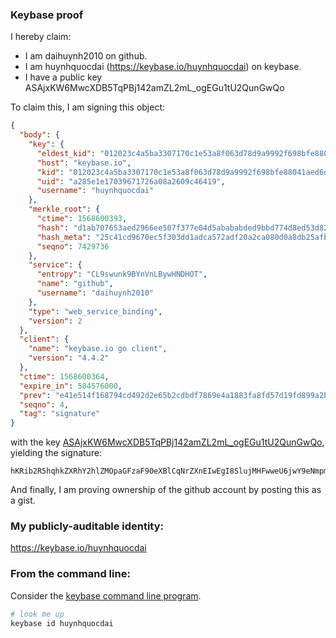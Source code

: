 ### Keybase proof

I hereby claim:

  * I am daihuynh2010 on github.
  * I am huynhquocdai (https://keybase.io/huynhquocdai) on keybase.
  * I have a public key ASAjxKW6MwcXDB5TqPBj142amZL2mL_ogEGu1tU2QunGwQo

To claim this, I am signing this object:

```json
{
  "body": {
    "key": {
      "eldest_kid": "012023c4a5ba3307170c1e53a8f063d78d9a9992f698bfe88041aed6d53642e9c6c10a",
      "host": "keybase.io",
      "kid": "012023c4a5ba3307170c1e53a8f063d78d9a9992f698bfe88041aed6d53642e9c6c10a",
      "uid": "a285e1e17039671726a08a2609c46419",
      "username": "huynhquocdai"
    },
    "merkle_root": {
      "ctime": 1568600393,
      "hash": "d1ab707653aed2966ee507f377e04d5abababded9bbd774d8ed53d82c252c3d8ee585fff475b6a305fd2296f67974c8eb0962318439965b10b2a7d30c2daf784",
      "hash_meta": "25c41cd9670ec5f303dd1adca572adf20a2ca080d0a8db25afb1b6c2a115a898",
      "seqno": 7429736
    },
    "service": {
      "entropy": "CL9swunk9BYnVnLBywHNDHOT",
      "name": "github",
      "username": "daihuynh2010"
    },
    "type": "web_service_binding",
    "version": 2
  },
  "client": {
    "name": "keybase.io go client",
    "version": "4.4.2"
  },
  "ctime": 1568600364,
  "expire_in": 504576000,
  "prev": "e41e514f168794cd492d2e65b2cdbdf7869e4a1883fa8fd57d19fd899a2bf759",
  "seqno": 4,
  "tag": "signature"
}
```

with the key [ASAjxKW6MwcXDB5TqPBj142amZL2mL_ogEGu1tU2QunGwQo](https://keybase.io/huynhquocdai), yielding the signature:

```
hKRib2R5hqhkZXRhY2hlZMOpaGFzaF90eXBlCqNrZXnEIwEgI8SlujMHFwweU6jwY9eNmpmS9pi/6IBBrtbVNkLpxsEKp3BheWxvYWTESpcCBMQg5B5RTxaHlM1JLS5lss2994aeShiD+o/VfRn9iZor91nEIMS2pNUbDoTNhfsnQ002kqKE6x8kblKOmFdm7rmQsNeqAgHCo3NpZ8RAZPj2v57ABuJ+yXZC/ojWVZU3JQ3KIH/0js2wh8Med7jiw1R5P24ZdT4wp3XMfsNN6USBBeNilanG3Sh5M+EQBKhzaWdfdHlwZSCkaGFzaIKkdHlwZQildmFsdWXEIMhR+LAXAShTOQO0sOsuc5Np1U2xZXDnu6c7Bz4vtDXDo3RhZ80CAqd2ZXJzaW9uAQ==

```

And finally, I am proving ownership of the github account by posting this as a gist.

### My publicly-auditable identity:

https://keybase.io/huynhquocdai

### From the command line:

Consider the [keybase command line program](https://keybase.io/download).

```bash
# look me up
keybase id huynhquocdai
```
